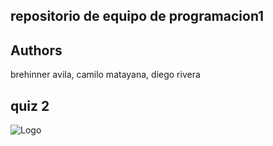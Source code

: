 
## repositorio de equipo de programacion1
## Authors



brehinner avila,
camilo matayana,
diego rivera
## quiz 2




![Logo](https://th.bing.com/th/id/R.fe1162f62ffa43bdce99f7814a1a4323?rik=j7kSn4VGOHgpEA&pid=ImgRaw&r=0)


